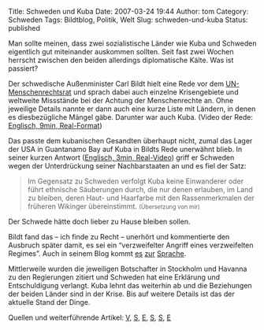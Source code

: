 Title: Schweden und Kuba
Date: 2007-03-24 19:44
Author: tom
Category: Schweden
Tags: Bildtblog, Politik, Welt
Slug: schweden-und-kuba
Status: published

Man sollte meinen, dass zwei sozialistische Länder wie Kuba und Schweden
eigentlich gut miteinander auskommen sollten. Seit fast zwei Wochen
herrscht zwischen den beiden allerdings diplomatische Kälte. Was ist
passiert?

Der schwedische Außenminister Carl Bildt hielt eine Rede vor dem
[UN-Menschenrechtsrat](http://de.wikipedia.org/wiki/UN-Menschenrechtsrat)
und sprach dabei auch einzelne Krisengebiete und weltweite Missstände
bei der Achtung der Menschenrechte an. Ohne jeweilige Details nannte er
dann auch eine kurze Liste mit Ländern, in denen es diesbezügliche
Mängel gäbe. Darunter war auch Kuba. (Video der Rede: [Englisch, 9min,
Real-Format](http://webcast.un.org/ramgen/conferences/hrc2006/four/hrc070312am-eng.rm?start=02:19:35&end=02:28:07))

Das passte dem kubanischen Gesandten überhaupt nicht, zumal das Lager
der USA in Guantanamo Bay auf Kuba in Bildts Rede unerwähnt blieb. In
seiner kurzen Antwort ([Englisch, 3min,
Real-Video](http://webcast.un.org/ramgen/conferences/hrc2006/four/hrc070312am-eng.rm?start=02:48:43&end=02:51:11))
griff er Schweden wegen der Unterdrückung seiner Nachbarstaaten an und
es fiel der Satz:

> Im Gegensatz zu Schweden verfolgt Kuba keine Einwanderer oder führt
> ethnische Säuberungen durch, die nur denen erlauben, im Land zu
> bleiben, deren Haut- und Haarfarbe mit den Rassenmerkmalen der
> früheren Wikinger übereinstimmt. <small>(Übersetzung von mir)</small>

Der Schwede hätte doch lieber zu Hause bleiben sollen.

Bildt fand das – ich finde zu Recht – unerhört und kommentierte den
Ausbruch später damit, es sei ein “verzweifelter Angriff eines
verzweifelten Regimes”. Auch in seinem Blog kommt
[es](http://carlbildt.wordpress.com/2007/03/23/bbc-och-kuba/)
[zur](http://carlbildt.wordpress.com/2007/03/13/kubanska-utbrottet/)
[Sprache](http://carlbildt.wordpress.com/2007/03/12/konfrontation-i-fn/).

Mittlerweile wurden die jeweiligen Botschafter in Stockholm und Havanna
zu den Regierungen zitiert und Schweden hat eine Erklärung und
Entschuldigung verlangt. Kuba lehnt das weiterhin ab und die Beziehungen
der beiden Länder sind in der Krise. Bis auf weitere Details ist das der
aktuelle Stand der Dinge.

Quellen und weiterführende Artikel:
[V](http://www.un.org/webcast/unhrc/archive.asp?go=070312),
[S](http://www.sr.se/Ekot/artikel.asp?artikel=1268121),
[E](http://www.thelocal.se/6758/20070321/),
[S](http://www.sr.se/Ekot/artikel.asp?artikel=1270256),
[S](http://www.sr.se/Ekot/artikel.asp?artikel=1271991),
[E](http://news.bbc.co.uk/2/hi/americas/6483699.stm)

